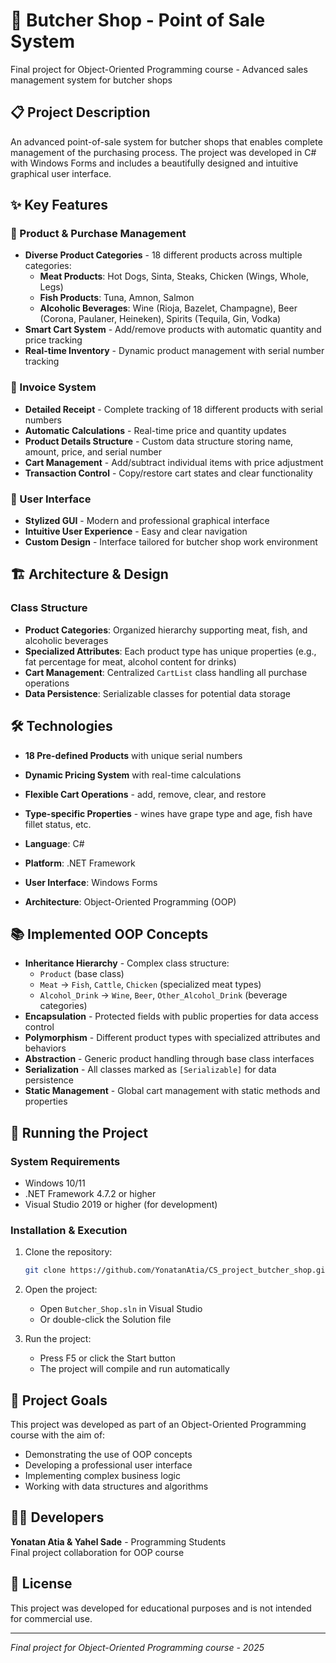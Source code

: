 # 🥩 Butcher Shop - Point of Sale System

Final project for Object-Oriented Programming course - Advanced sales management system for butcher shops

## 📋 Project Description

An advanced point-of-sale system for butcher shops that enables complete management of the purchasing process. The project was developed in C# with Windows Forms and includes a beautifully designed and intuitive graphical user interface.

## ✨ Key Features

### 🛒 Product & Purchase Management
- **Diverse Product Categories** - 18 different products across multiple categories:
  - **Meat Products**: Hot Dogs, Sinta, Steaks, Chicken (Wings, Whole, Legs)
  - **Fish Products**: Tuna, Amnon, Salmon
  - **Alcoholic Beverages**: Wine (Rioja, Bazelet, Champagne), Beer (Corona, Paulaner, Heineken), Spirits (Tequila, Gin, Vodka)
- **Smart Cart System** - Add/remove products with automatic quantity and price tracking
- **Real-time Inventory** - Dynamic product management with serial number tracking

### 📄 Invoice System
- **Detailed Receipt** - Complete tracking of 18 different products with serial numbers
- **Automatic Calculations** - Real-time price and quantity updates
- **Product Details Structure** - Custom data structure storing name, amount, price, and serial number
- **Cart Management** - Add/subtract individual items with price adjustment
- **Transaction Control** - Copy/restore cart states and clear functionality

### 🎨 User Interface
- **Stylized GUI** - Modern and professional graphical interface
- **Intuitive User Experience** - Easy and clear navigation
- **Custom Design** - Interface tailored for butcher shop work environment

## 🏗️ Architecture & Design

### Class Structure
- **Product Categories**: Organized hierarchy supporting meat, fish, and alcoholic beverages
- **Specialized Attributes**: Each product type has unique properties (e.g., fat percentage for meat, alcohol content for drinks)
- **Cart Management**: Centralized `CartList` class handling all purchase operations
- **Data Persistence**: Serializable classes for potential data storage

## 🛠️ Technologies
- **18 Pre-defined Products** with unique serial numbers
- **Dynamic Pricing System** with real-time calculations
- **Flexible Cart Operations** - add, remove, clear, and restore
- **Type-specific Properties** - wines have grape type and age, fish have fillet status, etc.

- **Language**: C#
- **Platform**: .NET Framework
- **User Interface**: Windows Forms
- **Architecture**: Object-Oriented Programming (OOP)

## 📚 Implemented OOP Concepts

- **Inheritance Hierarchy** - Complex class structure:
  - `Product` (base class)
  - `Meat` → `Fish`, `Cattle`, `Chicken` (specialized meat types)
  - `Alcohol_Drink` → `Wine`, `Beer`, `Other_Alcohol_Drink` (beverage categories)
- **Encapsulation** - Protected fields with public properties for data access control
- **Polymorphism** - Different product types with specialized attributes and behaviors
- **Abstraction** - Generic product handling through base class interfaces
- **Serialization** - All classes marked as `[Serializable]` for data persistence
- **Static Management** - Global cart management with static methods and properties

## 🚀 Running the Project

### System Requirements
- Windows 10/11
- .NET Framework 4.7.2 or higher
- Visual Studio 2019 or higher (for development)

### Installation & Execution
1. Clone the repository:
   ```bash
   git clone https://github.com/YonatanAtia/CS_project_butcher_shop.git
   ```

2. Open the project:
   - Open `Butcher_Shop.sln` in Visual Studio
   - Or double-click the Solution file

3. Run the project:
   - Press F5 or click the Start button
   - The project will compile and run automatically

## 🎯 Project Goals

This project was developed as part of an Object-Oriented Programming course with the aim of:
- Demonstrating the use of OOP concepts
- Developing a professional user interface
- Implementing complex business logic
- Working with data structures and algorithms

## 👨‍💻 Developers

**Yonatan Atia & Yahel Sade** - Programming Students  
Final project collaboration for OOP course

## 📄 License

This project was developed for educational purposes and is not intended for commercial use.

---

*Final project for Object-Oriented Programming course - 2025*
